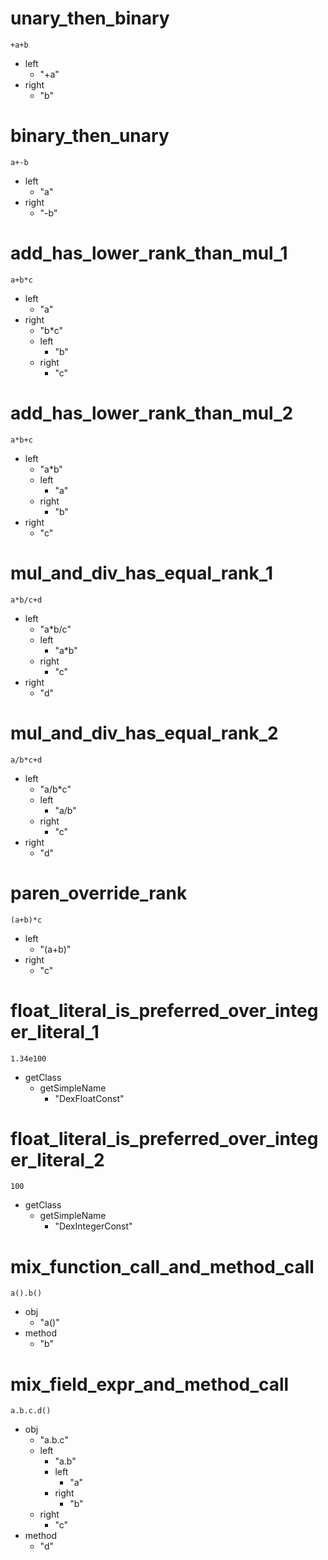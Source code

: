# unary_then_binary

```dexscript
+a+b
```

* left
    * "+a"
* right
    * "b"

# binary_then_unary

```dexscript
a+-b
```

* left
    * "a"
* right
    * "-b"

# add_has_lower_rank_than_mul_1

```dexscript
a+b*c
```

* left
    * "a"
* right
    * "b*c"
    * left
        * "b"
    * right
        * "c"

# add_has_lower_rank_than_mul_2

```dexscript
a*b+c
```

* left
    * "a*b"
    * left
        * "a"
    * right
        * "b"
* right
    * "c"

# mul_and_div_has_equal_rank_1

```dexscript
a*b/c+d
```

* left
    * "a*b/c"
    * left
        * "a*b"
    * right
        * "c"
* right
    * "d"

# mul_and_div_has_equal_rank_2

```dexscript
a/b*c+d
```

* left
    * "a/b*c"
    * left
        * "a/b"
    * right
        * "c"
* right
    * "d"

# paren_override_rank

```dexscript
(a+b)*c
```

* left
    * "(a+b)"
* right
    * "c"

# float_literal_is_preferred_over_integer_literal_1

```dexscript
1.34e100
```

* getClass
    * getSimpleName
        * "DexFloatConst"

# float_literal_is_preferred_over_integer_literal_2

```dexscript
100
```

* getClass
    * getSimpleName
        * "DexIntegerConst"

# mix_function_call_and_method_call

```dexscript
a().b()
```

* obj
    * "a()"
* method
    * "b"

# mix_field_expr_and_method_call

```dexscript
a.b.c.d()
```

* obj
    * "a.b.c"
    * left
        * "a.b"
        * left
            * "a"
        * right
            * "b"
    * right
        * "c"
* method
    * "d"